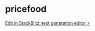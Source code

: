 # pricefood

[Edit in StackBlitz next generation editor ⚡️](https://stackblitz.com/~/github.com/dchesque/pricefood)